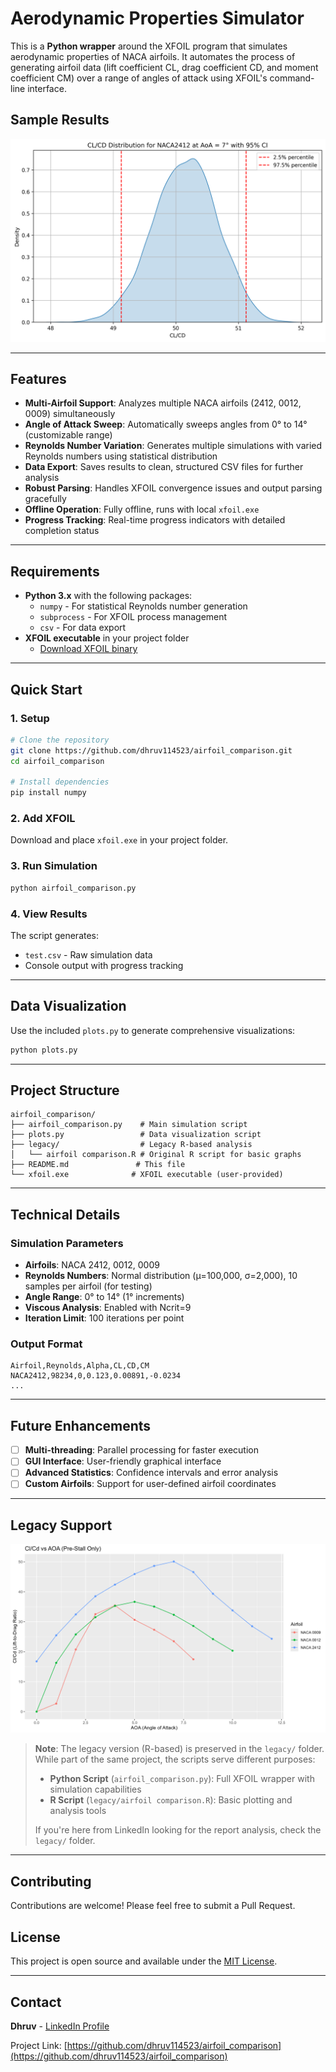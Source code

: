 # Aerodynamic Properties Simulator

<!-- ![Project Banner](images/banner.png) Add a banner image showing airfoils when available -->

This is a **Python wrapper** around the XFOIL program that simulates aerodynamic properties of NACA airfoils. It automates the process of generating airfoil data (lift coefficient CL, drag coefficient CD, and moment coefficient CM) over a range of angles of attack using XFOIL's command-line interface.

## Sample Results

![Sample Airfoil Comparison](images_new/NACA2412_cl_cd_kde.png) 

---

## Features

- **Multi-Airfoil Support**: Analyzes multiple NACA airfoils (2412, 0012, 0009) simultaneously
- **Angle of Attack Sweep**: Automatically sweeps angles from 0° to 14° (customizable range)
- **Reynolds Number Variation**: Generates multiple simulations with varied Reynolds numbers using statistical distribution
- **Data Export**: Saves results to clean, structured CSV files for further analysis
- **Robust Parsing**: Handles XFOIL convergence issues and output parsing gracefully
- **Offline Operation**: Fully offline, runs with local `xfoil.exe`
- **Progress Tracking**: Real-time progress indicators with detailed completion status

---

## Requirements

- **Python 3.x** with the following packages:
  - `numpy` - For statistical Reynolds number generation
  - `subprocess` - For XFOIL process management
  - `csv` - For data export
- **XFOIL executable** in your project folder
  - [Download XFOIL binary](https://web.mit.edu/drela/Public/web/xfoil/)

---

## Quick Start

<!-- ![Installation Demo](images/installation.gif) Add installation walkthrough when available -->

### 1. Setup
```bash
# Clone the repository
git clone https://github.com/dhruv114523/airfoil_comparison.git
cd airfoil_comparison

# Install dependencies
pip install numpy
```

### 2. Add XFOIL
Download and place `xfoil.exe` in your project folder.

### 3. Run Simulation
```bash
python airfoil_comparison.py
```

### 4. View Results
The script generates:
- `test.csv` - Raw simulation data
- Console output with progress tracking

---

## Data Visualization

Use the included `plots.py` to generate comprehensive visualizations:

```bash
python plots.py
```

---

## Project Structure

```
airfoil_comparison/
├── airfoil_comparison.py    # Main simulation script
├── plots.py                 # Data visualization script
├── legacy/                  # Legacy R-based analysis
│   └── airfoil comparison.R # Original R script for basic graphs
├── README.md               # This file
└── xfoil.exe              # XFOIL executable (user-provided)
```

---

## Technical Details

### Simulation Parameters
- **Airfoils**: NACA 2412, 0012, 0009
- **Reynolds Numbers**: Normal distribution (μ=100,000, σ=2,000), 10 samples per airfoil (for testing)
- **Angle Range**: 0° to 14° (1° increments)
- **Viscous Analysis**: Enabled with Ncrit=9
- **Iteration Limit**: 100 iterations per point

### Output Format
```csv
Airfoil,Reynolds,Alpha,CL,CD,CM
NACA2412,98234,0,0.123,0.00891,-0.0234
...
```

---

## Future Enhancements

- [ ] **Multi-threading**: Parallel processing for faster execution
- [ ] **GUI Interface**: User-friendly graphical interface
- [ ] **Advanced Statistics**: Confidence intervals and error analysis
- [ ] **Custom Airfoils**: Support for user-defined airfoil coordinates

---

## Legacy Support

![Legacy Plots](legacy/images/cl_cd_comparison.png) <!-- Show legacy R plots -->

> **Note**: The legacy version (R-based) is preserved in the `legacy/` folder. While part of the same project, the scripts serve different purposes:
> 
> - **Python Script** (`airfoil_comparison.py`): Full XFOIL wrapper with simulation capabilities
> - **R Script** (`legacy/airfoil comparison.R`): Basic plotting and analysis tools
>
> If you're here from LinkedIn looking for the report analysis, check the `legacy/` folder.

---

## Contributing

Contributions are welcome! Please feel free to submit a Pull Request.

## License

This project is open source and available under the [MIT License](LICENSE).

---

## Contact

**Dhruv** - [LinkedIn Profile](https://linkedin.com/in/dhruv-ganage/)

Project Link: [https://github.com/dhruv114523/airfoil_comparison](https://github.com/dhruv114523/airfoil_comparison)
